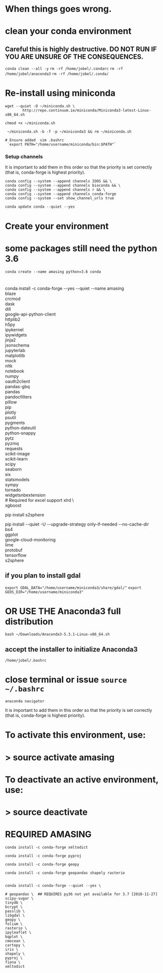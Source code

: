 # When things goes wrong.

# clean your conda environment

## Careful this is highly destructive. DO NOT RUN IF YOU ARE UNSURE OF THE CONSEQUENCES.
`conda clean --all -y`
`rm -rf /home/jobel/.condarc`
`rm -rf /home/jobel/anaconda3`
`rm -rf /home/jobel/.conda/`


# Re-install using miniconda
```
wget --quiet -O ~/miniconda.sh \
        http://repo.continuum.io/miniconda/Miniconda3-latest-Linux-x86_64.sh

chmod +x ~/miniconda.sh

 ~/miniconda.sh -b -f -p ~/miniconda3 && rm ~/miniconda.sh

# Ensure added  vim .bashrc
 `export PATH="/home/username/miniconda/bin:$PATH"`

```
### Setup channels
It is important to add them in this order so that the priority is set correctly (that is, conda-forge is highest priority).

```
conda config --system --append channels IOOS && \
conda config --system --append channels bioconda && \
conda config --system --append channels r && \
conda config --system --append channels conda-forge
conda config --system --set show_channel_urls true

conda update conda --quiet --yes
```
# Create your environment

# some packages still need the python 3.6
`conda create --name amasing python=3.6 conda`



#
conda install -c conda-forge --yes --quiet --name amasing \
        blaze \
        crcmod \
        dask \
        dill \
        google-api-python-client \
        httplib2 \
        h5py \
        ipykernel \
        ipywidgets \
        jinja2 \
        jsonschema \
        jupyterlab \
        matplotlib \
        mock \
        nltk \
        notebook \
        numpy \
        oauth2client \
        pandas-gbq \
        pandas \
        pandocfilters \
        pillow \
        pip \
        plotly \
        psutil \
        pygments \
        python-dateutil \
        python-snappy \
        pytz \
        pyzmq \
        requests \
        scikit-image \
        scikit-learn \
        scipy \
        seaborn \
        six \
        statsmodels \
        sympy \
        tornado \
        widgetsnbextension \
        # Required for excel support
        xlrd \  
        xgboost

pip install s2sphere

pip install --quiet -U --upgrade-strategy only-if-needed --no-cache-dir \
bs4 \
ggplot \
google-cloud-monitoring \
lime \
protobuf \
tensorflow \
s2sphere


## if you plan to install gdal
`export GDAL_DATA="/home/username/miniconda3/share/gdal/"`
`export GEOS_DIR="/home/username/miniconda3"`




# OR USE THE Anaconda3 full distribution

`bash ~/Downloads/Anaconda3-5.3.1-Linux-x86_64.sh`
## accept the installer to initialize Anaconda3
`/home/jobel/.bashrc`
# close terminal or issue `source ~/.bashrc`


`anaconda navigator`



It is important to add them in this order so that the priority is set correctly (that is, conda-forge is highest priority).




#
# To activate this environment, use:
# > source activate amasing
#
# To deactivate an active environment, use:
# > source deactivate
#



# REQUIRED AMASING
```
conda install -c conda-forge xmltodict

conda install -c conda-forge pyproj

conda install -c conda-forge geopy

conda install -c conda-forge geopandas shapely rasterio


conda install -c conda-forge --quiet --yes \

# geopandas \  ## REQUIRES py36 not yet available for 3.7 [2018-11-27]
scipy-sugar \
tinydb \
bcrypt \
passlib \
libgdal \
geopy \
folium \
rasterio \
ipyleaflet \
bqplot \
cmocean \
cartopy \
iris \
shapely \
pyproj \
fiona \
xmltodict
```
